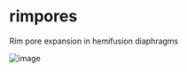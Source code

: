 # rimpores
Rim pore expansion in hemifusion diaphragms

![image](https://github.com/user-attachments/assets/ecdfa81a-8708-43ce-bdc5-63ff79d27bd6)

